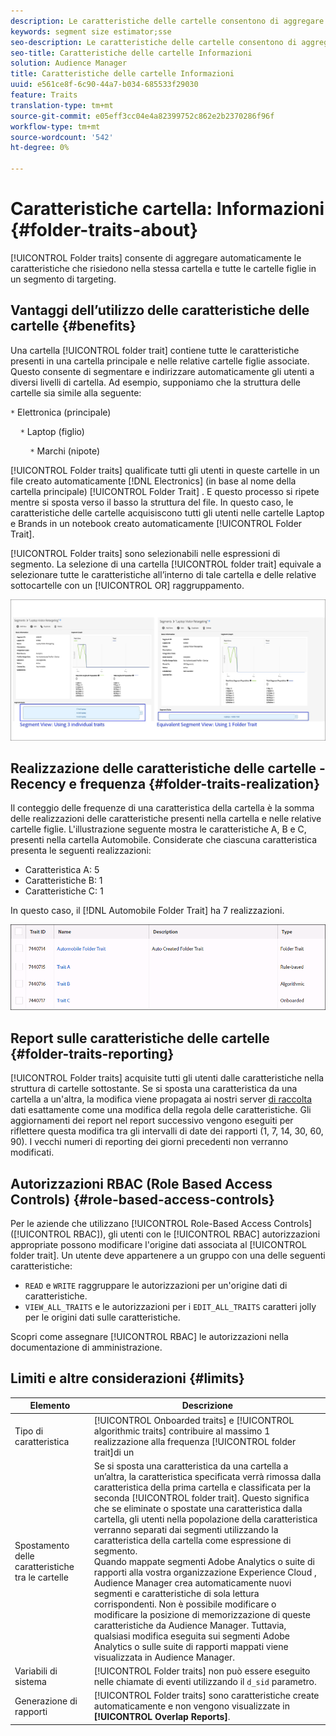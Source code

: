 ```yaml
---
description: Le caratteristiche delle cartelle consentono di aggregare automaticamente le caratteristiche che risiedono nella stessa cartella e tutte le cartelle figlie in un segmento di targeting.
keywords: segment size estimator;sse
seo-description: Le caratteristiche delle cartelle consentono di aggregare automaticamente le caratteristiche che risiedono nella stessa cartella e tutte le cartelle figlie in un segmento di targeting.
seo-title: Caratteristiche delle cartelle Informazioni
solution: Audience Manager
title: Caratteristiche delle cartelle Informazioni
uuid: e561ce8f-6c90-44a7-b034-685533f29030
feature: Traits
translation-type: tm+mt
source-git-commit: e05eff3cc04e4a82399752c862e2b2370286f96f
workflow-type: tm+mt
source-wordcount: '542'
ht-degree: 0%

---
```



# Caratteristiche cartella: Informazioni {#folder-traits-about}

[!UICONTROL Folder traits] consente di aggregare automaticamente le caratteristiche che risiedono nella stessa cartella e tutte le cartelle figlie in un segmento di targeting.

## Vantaggi dell’utilizzo delle caratteristiche delle cartelle {#benefits}

Una cartella [!UICONTROL folder trait] contiene tutte le caratteristiche presenti in una cartella principale e nelle relative cartelle figlie associate. Questo consente di segmentare e indirizzare automaticamente gli utenti a diversi livelli di cartella. Ad esempio, supponiamo che la struttura delle cartelle sia simile alla seguente:

`*` Elettronica (principale)

    `*` Laptop (figlio)

        `*` Marchi (nipote)

[!UICONTROL Folder traits] qualificate tutti gli utenti in queste cartelle in un file creato automaticamente [!DNL Electronics] (in base al nome della cartella principale) [!UICONTROL Folder Trait] . E questo processo si ripete mentre si sposta verso il basso la struttura del file. In questo caso, le caratteristiche delle cartelle acquisiscono tutti gli utenti nelle cartelle Laptop e Brands in un notebook creato automaticamente [!UICONTROL Folder Trait].

[!UICONTROL Folder traits] sono selezionabili nelle espressioni di segmento. La selezione di una cartella [!UICONTROL folder trait] equivale a selezionare tutte le caratteristiche all’interno di tale cartella e delle relative sottocartelle con un [!UICONTROL OR] raggruppamento.

![](assets/folder-traits-compare-border.jpg)

## Realizzazione delle caratteristiche delle cartelle - Recency e frequenza {#folder-traits-realization}

Il conteggio delle frequenze di una caratteristica della cartella è la somma delle realizzazioni delle caratteristiche presenti nella cartella e nelle relative cartelle figlie. L&#39;illustrazione seguente mostra le caratteristiche A, B e C, presenti nella cartella Automobile. Considerate che ciascuna caratteristica presenta le seguenti realizzazioni:

* Caratteristica A: 5
* Caratteristiche B: 1
* Caratteristiche C: 1

In questo caso, il [!DNL Automobile Folder Trait] ha 7 realizzazioni.

![](assets/folder_traits_rollup_border.png)

## Report sulle caratteristiche delle cartelle {#folder-traits-reporting}

[!UICONTROL Folder traits] acquisite tutti gli utenti dalle caratteristiche nella struttura di cartelle sottostante. Se si sposta una caratteristica da una cartella a un&#39;altra, la modifica viene propagata ai nostri server [di raccolta](../../reference/system-components/components-data-collection.md) dati esattamente come una modifica della regola delle caratteristiche. Gli aggiornamenti dei report nel report successivo vengono eseguiti per riflettere questa modifica tra gli intervalli di date dei rapporti (1, 7, 14, 30, 60, 90). I vecchi numeri di reporting dei giorni precedenti non verranno modificati.

## Autorizzazioni RBAC (Role Based Access Controls) {#role-based-access-controls}

Per le aziende che utilizzano [!UICONTROL Role-Based Access Controls] ([!UICONTROL RBAC]), gli utenti con le [!UICONTROL RBAC] autorizzazioni appropriate possono modificare l&#39;origine dati associata al [!UICONTROL folder trait]. Un utente deve appartenere a un gruppo con una delle seguenti caratteristiche:

* `READ` e `WRITE` raggruppare le autorizzazioni per un&#39;origine dati di caratteristiche.
* `VIEW_ALL_TRAITS` e le autorizzazioni per i `EDIT_ALL_TRAITS` caratteri jolly per le origini dati sulle caratteristiche.

Scopri come assegnare [!UICONTROL RBAC] le autorizzazioni nella documentazione [](../../features/administration/administration-overview.md#create-group)di amministrazione.

## Limiti e altre considerazioni {#limits}

| Elemento | Descrizione |
|---|---|
| Tipo di caratteristica | [!UICONTROL Onboarded traits] e [!UICONTROL algorithmic traits] contribuire al massimo 1 realizzazione alla frequenza [!UICONTROL folder trait]di un |
| Spostamento delle caratteristiche tra le cartelle | Se si sposta una caratteristica da una cartella a un’altra, la caratteristica specificata verrà rimossa dalla caratteristica della prima cartella e classificata per la seconda [!UICONTROL folder trait]. Questo significa che se eliminate o spostate una caratteristica dalla cartella, gli utenti nella popolazione della caratteristica verranno separati dai segmenti utilizzando la caratteristica della cartella come espressione di segmento. <br> Quando mappate segmenti Adobe  Analytics o suite di rapporti alla vostra organizzazione Experience Cloud ,  Audience Manager crea automaticamente nuovi segmenti e caratteristiche di sola lettura corrispondenti. Non è possibile modificare o modificare la posizione di memorizzazione di queste caratteristiche da  Audience Manager. Tuttavia, qualsiasi modifica eseguita sui segmenti Adobe  Analytics o sulle suite di rapporti mappati viene visualizzata in  Audience Manager. |
| Variabili di sistema | [!UICONTROL Folder traits] non può essere eseguito nelle chiamate di eventi utilizzando il `d_sid` parametro. |
| Generazione di rapporti | [!UICONTROL Folder traits] sono caratteristiche create automaticamente e non vengono visualizzate in **[!UICONTROL Overlap Reports]**. |